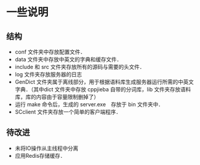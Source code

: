 # 一些说明
## 结构
* conf 文件夹中存放配置文件．
* data 文件夹中存放中英文的字典和缓存文件．
* include 和 src 文件夹存放所有的源码与需要的头文件．
* log 文件夹存放服务器的日志
* GenDict 文件夹属于离线部分，用于根据语料库生成服务器运行所需的中英文字典．（其中dict 文件夹中存放 cppjieba 自带的分词库，lib 文件夹存放语料库，库的内容由于容量限制删掉了）
* 运行 make 命令后，生成的 server.exe　存放于 bin 文件夹中．
* SCclient 文件夹存放一个简单的客户端程序．
## 待改进
* 未将IO操作从主线程中分离
* 应用Redis存储缓存．
